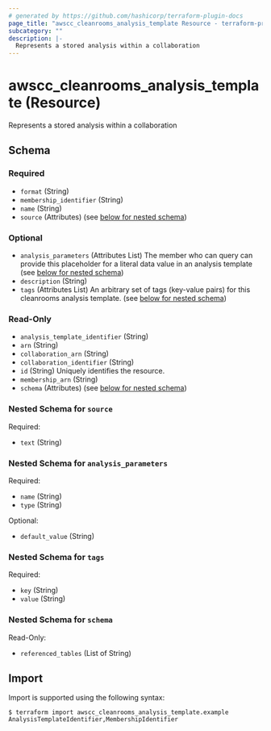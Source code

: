```yaml
---
# generated by https://github.com/hashicorp/terraform-plugin-docs
page_title: "awscc_cleanrooms_analysis_template Resource - terraform-provider-awscc"
subcategory: ""
description: |-
  Represents a stored analysis within a collaboration
---
```


# awscc_cleanrooms_analysis_template (Resource)

Represents a stored analysis within a collaboration



<!-- schema generated by tfplugindocs -->
## Schema

### Required

- `format` (String)
- `membership_identifier` (String)
- `name` (String)
- `source` (Attributes) (see [below for nested schema](#nestedatt--source))

### Optional

- `analysis_parameters` (Attributes List) The member who can query can provide this placeholder for a literal data value in an analysis template (see [below for nested schema](#nestedatt--analysis_parameters))
- `description` (String)
- `tags` (Attributes List) An arbitrary set of tags (key-value pairs) for this cleanrooms analysis template. (see [below for nested schema](#nestedatt--tags))

### Read-Only

- `analysis_template_identifier` (String)
- `arn` (String)
- `collaboration_arn` (String)
- `collaboration_identifier` (String)
- `id` (String) Uniquely identifies the resource.
- `membership_arn` (String)
- `schema` (Attributes) (see [below for nested schema](#nestedatt--schema))

<a id="nestedatt--source"></a>
### Nested Schema for `source`

Required:

- `text` (String)


<a id="nestedatt--analysis_parameters"></a>
### Nested Schema for `analysis_parameters`

Required:

- `name` (String)
- `type` (String)

Optional:

- `default_value` (String)


<a id="nestedatt--tags"></a>
### Nested Schema for `tags`

Required:

- `key` (String)
- `value` (String)


<a id="nestedatt--schema"></a>
### Nested Schema for `schema`

Read-Only:

- `referenced_tables` (List of String)

## Import

Import is supported using the following syntax:

```shell
$ terraform import awscc_cleanrooms_analysis_template.example AnalysisTemplateIdentifier,MembershipIdentifier
```
